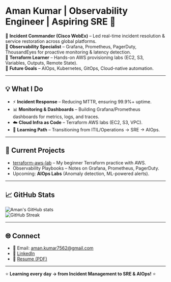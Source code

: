 # Aman Kumar | Observability Engineer | Aspiring SRE 🚀  

🔹 **Incident Commander (Cisco WebEx)** – Led real-time incident resolution & service restoration across global platforms.  
🔹 **Observability Specialist** – Grafana, Prometheus, PagerDuty, ThousandEyes for proactive monitoring & latency detection.  
🔹 **Terraform Learner** – Hands-on AWS provisioning labs (EC2, S3, Variables, Outputs, Remote State).  
🔹 **Future Goals** – AIOps, Kubernetes, GitOps, Cloud-native automation.  

---

## 💡 What I Do
- ⚡ **Incident Response** – Reducing MTTR, ensuring 99.9%+ uptime.  
- 📊 **Monitoring & Dashboards** – Building Grafana/Prometheus dashboards for metrics, logs, and traces.  
- ☁️ **Cloud Infra as Code** – Terraform AWS labs (EC2, S3, VPC).  
- 🔮 **Learning Path** – Transitioning from ITIL/Operations → SRE → AIOps.  

---

## 🔭 Current Projects
- [terraform-aws-lab](https://github.com/aman-kumar7562/terraform-aws-lab) – My beginner Terraform practice with AWS.  
- Observability Playbooks – Notes on Grafana, Prometheus, PagerDuty.  
- Upcoming: **AIOps Labs** (Anomaly detection, ML-powered alerts).  

---

## 📈 GitHub Stats
![Aman's GitHub stats](https://github-readme-stats.vercel.app/api?username=aman-kumar7562&show_icons=true&theme=tokyonight)  
![GitHub Streak](https://github-readme-streak-stats.herokuapp.com/?user=aman-kumar7562&theme=tokyonight)  

---

## 🌐 Connect
- 📧 Email: aman.kumar7562@gmail.com  
- 🔗 [LinkedIn]([https://www.linkedin.com/in/aman-kumar-observability](https://www.linkedin.com/in/amankumar7562/))  
- 📄 [Resume (PDF)]([link-to-your-resume](https://github.com/aman-kumar7562/resume-cover-letter/blob/main/Aman%20Kumar%20-%20Observability%20Engineer%20_%20Incident%20Commander.pdf))  

---
⭐ **Learning every day → from Incident Management to SRE & AIOps!** ⭐
